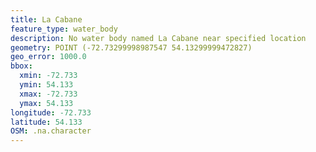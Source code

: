 ```yaml
---
title: La Cabane
feature_type: water_body
description: No water body named La Cabane near specified location
geometry: POINT (-72.73299998987547 54.13299999472827)
geo_error: 1000.0
bbox:
  xmin: -72.733
  ymin: 54.133
  xmax: -72.733
  ymax: 54.133
longitude: -72.733
latitude: 54.133
OSM: .na.character
---
```

